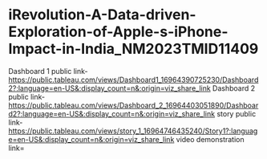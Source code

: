 # iRevolution-A-Data-driven-Exploration-of-Apple-s-iPhone-Impact-in-India_NM2023TMID11409


Dashboard 1 public link- https://public.tableau.com/views/Dashboard1_16964390725230/Dashboard2?:language=en-US&:display_count=n&:origin=viz_share_link
Dashboard 2 public link- https://public.tableau.com/views/Dashboard_2_16964403051890/Dashboard2?:language=en-US&:display_count=n&:origin=viz_share_link
story public link- https://public.tableau.com/views/story_1_16964746435240/Story1?:language=en-US&:display_count=n&:origin=viz_share_link
video demonstration link=
